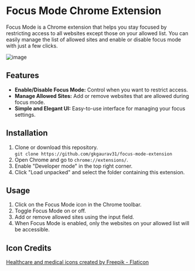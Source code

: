 # Focus Mode Chrome Extension

Focus Mode is a Chrome extension that helps you stay focused by restricting access to all websites except those on your allowed list. You can easily manage the list of allowed sites and enable or disable focus mode with just a few clicks.

![image](https://github.com/user-attachments/assets/ffef40c2-fd30-4dbc-8b8e-8a33cd3b8dea)

## Features

- **Enable/Disable Focus Mode:** Control when you want to restrict access.
- **Manage Allowed Sites:** Add or remove websites that are allowed during focus mode.
- **Simple and Elegant UI:** Easy-to-use interface for managing your focus settings.

## Installation

1. Clone or download this repository.  
   `git clone https://github.com/gkgaurav31/focus-mode-extension`
2. Open Chrome and go to `chrome://extensions/`.
3. Enable "Developer mode" in the top right corner.
4. Click "Load unpacked" and select the folder containing this extension.

## Usage

1. Click on the Focus Mode icon in the Chrome toolbar.
2. Toggle Focus Mode on or off.
3. Add or remove allowed sites using the input field.
4. When Focus Mode is enabled, only the websites on your allowed list will be accessible.

## Icon Credits

<a href="https://www.flaticon.com/free-icons/healthcare-and-medical" title="healthcare and medical icons">Healthcare and medical icons created by Freepik - Flaticon</a>
